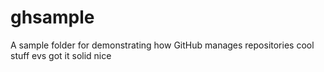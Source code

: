 # ghsample
A sample folder for demonstrating how GitHub manages repositories
cool stuff
evs got it
solid
nice

 
